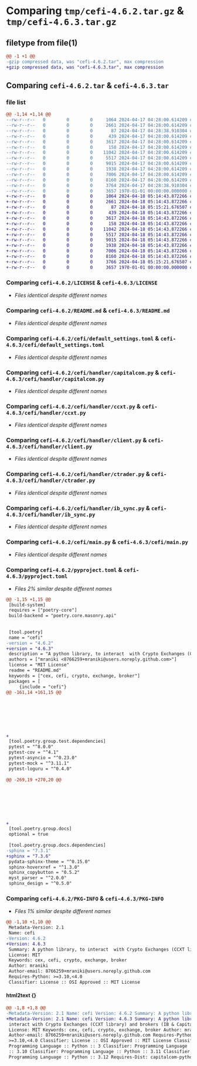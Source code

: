# Comparing `tmp/cefi-4.6.2.tar.gz` & `tmp/cefi-4.6.3.tar.gz`

## filetype from file(1)

```diff
@@ -1 +1 @@
-gzip compressed data, was "cefi-4.6.2.tar", max compression
+gzip compressed data, was "cefi-4.6.3.tar", max compression
```

## Comparing `cefi-4.6.2.tar` & `cefi-4.6.3.tar`

### file list

```diff
@@ -1,14 +1,14 @@
--rw-r--r--   0        0        0     1064 2024-04-17 04:28:00.614209 cefi-4.6.2/LICENSE
--rw-r--r--   0        0        0     2661 2024-04-17 04:28:00.614209 cefi-4.6.2/README.md
--rw-r--r--   0        0        0       87 2024-04-17 04:28:38.910304 cefi-4.6.2/cefi/__init__.py
--rw-r--r--   0        0        0      439 2024-04-17 04:28:00.614209 cefi-4.6.2/cefi/config.py
--rw-r--r--   0        0        0     3617 2024-04-17 04:28:00.614209 cefi-4.6.2/cefi/default_settings.toml
--rw-r--r--   0        0        0      158 2024-04-17 04:28:00.614209 cefi-4.6.2/cefi/handler/__init__.py
--rw-r--r--   0        0        0    11042 2024-04-17 04:28:00.614209 cefi-4.6.2/cefi/handler/capitalcom.py
--rw-r--r--   0        0        0     5517 2024-04-17 04:28:00.614209 cefi-4.6.2/cefi/handler/ccxt.py
--rw-r--r--   0        0        0     9015 2024-04-17 04:28:00.614209 cefi-4.6.2/cefi/handler/client.py
--rw-r--r--   0        0        0     1938 2024-04-17 04:28:00.614209 cefi-4.6.2/cefi/handler/ctrader.py
--rw-r--r--   0        0        0     7006 2024-04-17 04:28:00.614209 cefi-4.6.2/cefi/handler/ib_sync.py
--rw-r--r--   0        0        0     8160 2024-04-17 04:28:00.614209 cefi-4.6.2/cefi/main.py
--rw-r--r--   0        0        0     3764 2024-04-17 04:28:38.910304 cefi-4.6.2/pyproject.toml
--rw-r--r--   0        0        0     3657 1970-01-01 00:00:00.000000 cefi-4.6.2/PKG-INFO
+-rw-r--r--   0        0        0     1064 2024-04-18 05:14:43.872266 cefi-4.6.3/LICENSE
+-rw-r--r--   0        0        0     2661 2024-04-18 05:14:43.872266 cefi-4.6.3/README.md
+-rw-r--r--   0        0        0       87 2024-04-18 05:15:21.676507 cefi-4.6.3/cefi/__init__.py
+-rw-r--r--   0        0        0      439 2024-04-18 05:14:43.872266 cefi-4.6.3/cefi/config.py
+-rw-r--r--   0        0        0     3617 2024-04-18 05:14:43.872266 cefi-4.6.3/cefi/default_settings.toml
+-rw-r--r--   0        0        0      158 2024-04-18 05:14:43.872266 cefi-4.6.3/cefi/handler/__init__.py
+-rw-r--r--   0        0        0    11042 2024-04-18 05:14:43.872266 cefi-4.6.3/cefi/handler/capitalcom.py
+-rw-r--r--   0        0        0     5517 2024-04-18 05:14:43.872266 cefi-4.6.3/cefi/handler/ccxt.py
+-rw-r--r--   0        0        0     9015 2024-04-18 05:14:43.872266 cefi-4.6.3/cefi/handler/client.py
+-rw-r--r--   0        0        0     1938 2024-04-18 05:14:43.872266 cefi-4.6.3/cefi/handler/ctrader.py
+-rw-r--r--   0        0        0     7006 2024-04-18 05:14:43.872266 cefi-4.6.3/cefi/handler/ib_sync.py
+-rw-r--r--   0        0        0     8160 2024-04-18 05:14:43.872266 cefi-4.6.3/cefi/main.py
+-rw-r--r--   0        0        0     3766 2024-04-18 05:15:21.676507 cefi-4.6.3/pyproject.toml
+-rw-r--r--   0        0        0     3657 1970-01-01 00:00:00.000000 cefi-4.6.3/PKG-INFO
```

### Comparing `cefi-4.6.2/LICENSE` & `cefi-4.6.3/LICENSE`

 * *Files identical despite different names*

### Comparing `cefi-4.6.2/README.md` & `cefi-4.6.3/README.md`

 * *Files identical despite different names*

### Comparing `cefi-4.6.2/cefi/default_settings.toml` & `cefi-4.6.3/cefi/default_settings.toml`

 * *Files identical despite different names*

### Comparing `cefi-4.6.2/cefi/handler/capitalcom.py` & `cefi-4.6.3/cefi/handler/capitalcom.py`

 * *Files identical despite different names*

### Comparing `cefi-4.6.2/cefi/handler/ccxt.py` & `cefi-4.6.3/cefi/handler/ccxt.py`

 * *Files identical despite different names*

### Comparing `cefi-4.6.2/cefi/handler/client.py` & `cefi-4.6.3/cefi/handler/client.py`

 * *Files identical despite different names*

### Comparing `cefi-4.6.2/cefi/handler/ctrader.py` & `cefi-4.6.3/cefi/handler/ctrader.py`

 * *Files identical despite different names*

### Comparing `cefi-4.6.2/cefi/handler/ib_sync.py` & `cefi-4.6.3/cefi/handler/ib_sync.py`

 * *Files identical despite different names*

### Comparing `cefi-4.6.2/cefi/main.py` & `cefi-4.6.3/cefi/main.py`

 * *Files identical despite different names*

### Comparing `cefi-4.6.2/pyproject.toml` & `cefi-4.6.3/pyproject.toml`

 * *Files 2% similar despite different names*

```diff
@@ -1,15 +1,15 @@
 [build-system]
 requires = ["poetry-core"]
 build-backend = "poetry.core.masonry.api"
 
 
 [tool.poetry]
 name = "cefi"
-version = "4.6.2"
+version = "4.6.3"
 description = "A python library, to interact  with Crypto Exchanges (CCXT library) and brokers (IB & Capital.com)"
 authors = ["mraniki <8766259+mraniki@users.noreply.github.com>"]
 license = "MIT License"
 readme = "README.md"
 keywords = ["cex, cefi, crypto, exchange, broker"]
 packages = [
     {include = "cefi"}
@@ -161,14 +161,15 @@
 
 
 
 
 
 
 
+
 [tool.poetry.group.test.dependencies]
 pytest = "^8.0.0"
 pytest-cov = "^4.1"
 pytest-asyncio = "^0.23.0"
 pytest-mock = "^3.11.1"
 pytest-loguru = "^0.4.0"
 
@@ -269,19 +270,20 @@
 
 
 
 
 
 
 
+
 [tool.poetry.group.docs]
 optional = true
 
 [tool.poetry.group.docs.dependencies]
-sphinx = "7.3.1"
+sphinx = "7.3.6"
 pydata-sphinx-theme = "^0.15.0"
 sphinx-hoverxref = "^1.3.0"
 sphinx_copybutton = "0.5.2"
 myst_parser = "^2.0.0"
 sphinx_design = "^0.5.0"
```

### Comparing `cefi-4.6.2/PKG-INFO` & `cefi-4.6.3/PKG-INFO`

 * *Files 1% similar despite different names*

```diff
@@ -1,10 +1,10 @@
 Metadata-Version: 2.1
 Name: cefi
-Version: 4.6.2
+Version: 4.6.3
 Summary: A python library, to interact  with Crypto Exchanges (CCXT library) and brokers (IB & Capital.com)
 License: MIT
 Keywords: cex, cefi, crypto, exchange, broker
 Author: mraniki
 Author-email: 8766259+mraniki@users.noreply.github.com
 Requires-Python: >=3.10,<4.0
 Classifier: License :: OSI Approved :: MIT License
```

#### html2text {}

```diff
@@ -1,8 +1,8 @@
-Metadata-Version: 2.1 Name: cefi Version: 4.6.2 Summary: A python library, to
+Metadata-Version: 2.1 Name: cefi Version: 4.6.3 Summary: A python library, to
 interact with Crypto Exchanges (CCXT library) and brokers (IB & Capital.com)
 License: MIT Keywords: cex, cefi, crypto, exchange, broker Author: mraniki
 Author-email: 8766259+mraniki@users.noreply.github.com Requires-Python:
 >=3.10,<4.0 Classifier: License :: OSI Approved :: MIT License Classifier:
 Programming Language :: Python :: 3 Classifier: Programming Language :: Python
 :: 3.10 Classifier: Programming Language :: Python :: 3.11 Classifier:
 Programming Language :: Python :: 3.12 Requires-Dist: capitalcom-python
```

